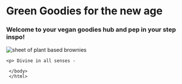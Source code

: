 <!DOCTYPE html>
  <html lang="en">
    <head>
      <meta charset="UTF-8">
      <meta name="viewport" content="width=device-width, initial-scale=1.0">
      <meta http-equiv="X-UA-Compatible" content="ie=edge">
      <link rel="stylesheet" href="fansite.css">
      <title>Gloria's Green Goodies</title>
    </head>
    <body>
      <div>
      <h1>Green Goodies for the new age
      </h1>
      <h3> Welcome to your vegan goodies hub and pep in your step inspo! </h3>
      </div>
      <img src="https://assets.blog.foodnetwork.ca/imageserve/wp-content/uploads/2018/11/07133057/vegan-brownies-recipe/x.jpg" alt="sheet of plant based brownies"/>
     
    <p> Divine in all senses - 
     
     </body>
     </html>
     
